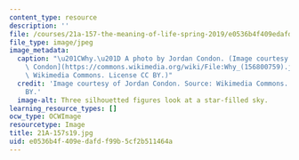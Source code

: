 ```yaml
---
content_type: resource
description: ''
file: /courses/21a-157-the-meaning-of-life-spring-2019/e0536b4f409edafdf99b5cf2b511464a_21A-157s19.jpg
file_type: image/jpeg
image_metadata:
  caption: "\u201CWhy.\u201D A photo by Jordan Condon. (Image courtesy of [Jordan\
    \ Condon](https://commons.wikimedia.org/wiki/File:Why_(156800759).jpeg). Source:\
    \ Wikimedia Commons. License CC BY.)"
  credit: 'Image courtesy of Jordan Condon. Source: Wikimedia Commons. License CC
    BY.'
  image-alt: Three silhouetted figures look at a star-filled sky.
learning_resource_types: []
ocw_type: OCWImage
resourcetype: Image
title: 21A-157s19.jpg
uid: e0536b4f-409e-dafd-f99b-5cf2b511464a
---
```

